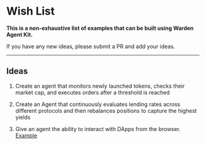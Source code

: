 # Wish List

**This is a non-exhaustive list of examples that can be built using Warden Agent Kit.**

If you have any new ideas, please submit a PR and add your ideas. 

---

## Ideas

1. Create an agent that monitors newly launched tokens, checks their market cap, and executes orders after a threshold is reached

2. Create an Agent that continuously evaluates lending rates across different protocols and then rebalances positions to capture the highest yields

3. Give an agent the ability to interact with DApps from the browser. [Example](https://github.com/browser-use/browser-use)
